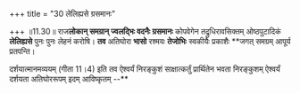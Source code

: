 +++
title = "30 लेलिह्यसे ग्रसमानः"

+++
॥11.30॥ राज**लोकान् समग्रान् ज्वलद्भिः वदनैः ग्रसमानः** कोपवेगेन
तद्रुधिरावसिक्तम् ओष्ठपुटादिकं **लेलिह्यसे** पुनः पुनः लेहनं करोषि।
**तव** अतिघोरा **भासो** रश्मयः **तेजोभिः** स्वकीयैः प्रकाशैः **जगत्
समग्रम् आपूर्य प्रतपन्ति।  
  
दर्शयात्मानमव्ययम् (गीता 11।4) इति तव ऐश्वर्यं निरङ्कुशं साक्षात्कर्तुं
प्रार्थितेन भवता निरङ्कुशम् ऐश्वर्यं दर्शयता अतिघोररूपम् इदम् आविष्कृतम्
--**
